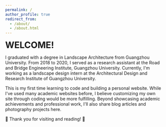 ```yaml
---
permalink: /
author_profile: true
redirect_from: 
  - /about/
  - /about.html
---
```


<span style="font-size:28px; font-weight:bold">WELCOME!</span>

I graduated with a degree in Landscape Architecture from Guangzhou University. From 2018 to 2020, I served as a research assistant at the Road and Bridge Engineering Institute, Guangzhou University. Currently, I'm working as a landscape design intern at the Architectural Design and Research Institute of Guangzhou University.

This is my first time learning to code and building a personal website. While I've used many academic websites before, I believe customizing my own site through coding would be more fulfilling. Beyond showcasing academic achievements and professional work, I'll also share blog articles and photography projects here.

🚀 Thank you for visiting and reading! 🚀
